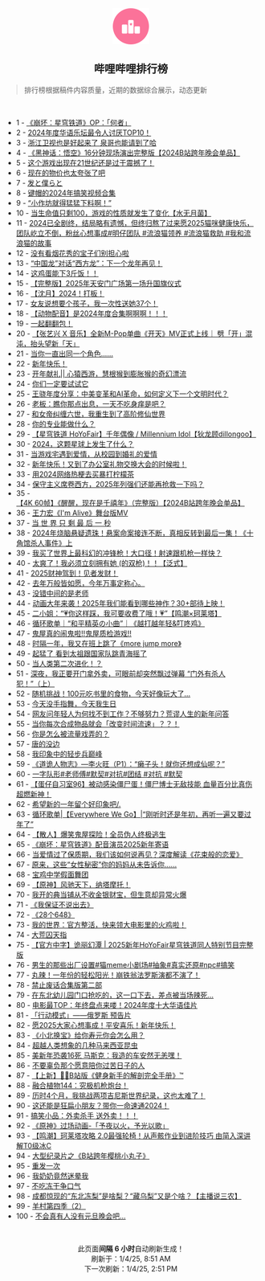 <div align="center">
    <img src="./assets/icon_rank.png" alt="logo" />
    <h2>哔哩哔哩排行榜</h>
</div>

> 排行榜根据稿件内容质量，近期的数据综合展示，动态更新

<br />

<ul><li><span>1 - <a href=https://www.bilibili.com/BV1Nm67YKEZv target=_blank>《崩坏：星穹铁道》OP：「何者」</a></span></li><li><span>2 - <a href=https://www.bilibili.com/BV16bChYiEv3 target=_blank>2024年度华语乐坛最令人讨厌TOP10！</a></span></li><li><span>3 - <a href=https://www.bilibili.com/BV1PA6oYzEcW target=_blank>浙江卫视也是好起来了&nbsp;泉哥也能请到了哈</a></span></li><li><span>4 - <a href=https://www.bilibili.com/BV1LU6DYyEuK target=_blank>《黑神话：悟空》16分钟现场演出完整版【2024B站跨年晚会单品】</a></span></li><li><span>5 - <a href=https://www.bilibili.com/BV1UM6dYjEob target=_blank>这个游戏出现在21世纪还是过于震撼了！</a></span></li><li><span>6 - <a href=https://www.bilibili.com/BV1M16JYLEUp target=_blank>现在的物价也太夸张了吧</a></span></li><li><span>7 - <a href=https://www.bilibili.com/BV1fJCVYUEDh target=_blank>发と僕らと</a></span></li><li><span>8 - <a href=https://www.bilibili.com/BV1NQ6QYhEpG target=_blank>键帽的2024年搞笑视频合集</a></span></li><li><span>9 - <a href=https://www.bilibili.com/BV1zfrcY2Eq4 target=_blank>“小作坊就得猛猛下料啊！”</a></span></li><li><span>10 - <a href=https://www.bilibili.com/BV18A6HYQErc target=_blank>当生命值只剩100，游戏的性质就发生了变化【水无月菌】</a></span></li><li><span>11 - <a href=https://www.bilibili.com/BV1qk6DYmEbs target=_blank>2024已全剧终，结局略有遗憾，但终归熬了过来愿2025猫咪健康快乐，团队屹立不倒，粉丝心想事成#明仔团队&nbsp;#流浪猫领养&nbsp;#流浪猫救助&nbsp;#我和流浪猫的故事</a></span></li><li><span>12 - <a href=https://www.bilibili.com/BV1er6dY9E8P target=_blank>没有看烟花秀的宝子们别担心啦</a></span></li><li><span>13 - <a href=https://www.bilibili.com/BV1w967YwE1D target=_blank>“中国龙”对话“西方龙”：下一个龙年再见！</a></span></li><li><span>14 - <a href=https://www.bilibili.com/BV1rv6DYpES8 target=_blank>这鸡蛋能下3斤饭！！</a></span></li><li><span>15 - <a href=https://www.bilibili.com/BV1NZ69YNEHt target=_blank>【完整版】2025年天安门广场第一场升国旗仪式</a></span></li><li><span>16 - <a href=https://www.bilibili.com/BV1pn6HYgEcp target=_blank>【沈月】2024！打板！</a></span></li><li><span>17 - <a href=https://www.bilibili.com/BV1t96GYdEYw target=_blank>女友说想要个孩子，我一次性送她37个！</a></span></li><li><span>18 - <a href=https://www.bilibili.com/BV1Jd6iYkEBz target=_blank>【动物配音】是2024年度合集啊啊啊！！！</a></span></li><li><span>19 - <a href=https://www.bilibili.com/BV16d6BYnEzD target=_blank>一起翻翻包！</a></span></li><li><span>20 - <a href=https://www.bilibili.com/BV1um6HYQEnr target=_blank>【张艺兴 X 音乐】全新M-Pop单曲《开天》MV正式上线｜ 劈「开」混沌，抬头望新「天」</a></span></li><li><span>21 - <a href=https://www.bilibili.com/BV1jv6dYZEZz target=_blank>当你一直出同一个角色……</a></span></li><li><span>22 - <a href=https://www.bilibili.com/BV1456HY5Eai target=_blank>新年快乐！</a></span></li><li><span>23 - <a href=https://www.bilibili.com/BV1xV6JYTEnP target=_blank>开年献礼||&nbsp;心猿西游，慧根猴到膨胀猴的奇幻漂流</a></span></li><li><span>24 - <a href=https://www.bilibili.com/BV1w66nYBEzb target=_blank>你们一定要试试它</a></span></li><li><span>25 - <a href=https://www.bilibili.com/BV1JJ67YsEz2 target=_blank>王骁年度分享：中美变革和AI革命，如何定义下一个文明时代？</a></span></li><li><span>26 - <a href=https://www.bilibili.com/BV1eR6EYJEa3 target=_blank>老板：瞧你那点出息，一天不吃身痒是吧？</a></span></li><li><span>27 - <a href=https://www.bilibili.com/BV1Pt6qYDEPJ target=_blank>和女帝纠缠六世，我重生到了高阶修仙世界</a></span></li><li><span>28 - <a href=https://www.bilibili.com/BV17Z6iY3E5y target=_blank>你的专业能做什么？</a></span></li><li><span>29 - <a href=https://www.bilibili.com/BV1ffrcY2EGv target=_blank>【星穹铁道&nbsp;HoYoFair】千年偶像&nbsp;/&nbsp;Millennium&nbsp;Idol【狄龙顾dillongoo】</a></span></li><li><span>30 - <a href=https://www.bilibili.com/BV1zw68YsEP9 target=_blank>2024，这颗星球上发生了什么？</a></span></li><li><span>31 - <a href=https://www.bilibili.com/BV19J6oYoER2 target=_blank>当游戏宅遇到爱情，从校园到婚礼的爱情</a></span></li><li><span>32 - <a href=https://www.bilibili.com/BV1Et6JYoEFi target=_blank>新年快乐！又到了办公室礼物交换大会的时候啦！</a></span></li><li><span>33 - <a href=https://www.bilibili.com/BV1iB6dYdE8R target=_blank>用2024网络热梗去买暴打柠檬茶</a></span></li><li><span>34 - <a href=https://www.bilibili.com/BV17w6zYjEcC target=_blank>保守主义席卷西方，2025年列强们还能再抢救一下吗？</a></span></li><li><span>35 - <a href=https://www.bilibili.com/BV1Tq6oYjEzh target=_blank>【4K&nbsp;60帧】《醒醒，现在是千禧年》（完整版）【2024B站跨年晚会单品】</a></span></li><li><span>36 - <a href=https://www.bilibili.com/BV1ad6EYUEvU target=_blank>王力宏《I&#39;m&nbsp;Alive》舞台版MV</a></span></li><li><span>37 - <a href=https://www.bilibili.com/BV1n567YZEkU target=_blank>当&nbsp;世&nbsp;界&nbsp;只&nbsp;剩&nbsp;最&nbsp;后&nbsp;一&nbsp;秒</a></span></li><li><span>38 - <a href=https://www.bilibili.com/BV1hZ6EY7ERG target=_blank>2024年烧脑悬疑遗珠！悬案命案接连不断，真相反转到最后一集！《十角馆杀人事件》上</a></span></li><li><span>39 - <a href=https://www.bilibili.com/BV1Ac6nYNEut target=_blank>我买了世界上最科幻的冲锋枪！大口径！射速跟机枪一样快？</a></span></li><li><span>40 - <a href=https://www.bilibili.com/BV1KX6HYEEUZ target=_blank>太爽了！我必须立刻拥有她&nbsp;(的双枪)！！【泛式】</a></span></li><li><span>41 - <a href=https://www.bilibili.com/BV1Gy6HY9E5K target=_blank>2025财神驾到！见者发财！</a></span></li><li><span>42 - <a href=https://www.bilibili.com/BV16B6EYcEdk target=_blank>去年万般皆如愿，今年万事定称心。</a></span></li><li><span>43 - <a href=https://www.bilibili.com/BV1hg6ZYXEzH target=_blank>没错中间的是老师</a></span></li><li><span>44 - <a href=https://www.bilibili.com/BV1nJ6JYAEYj target=_blank>动画大年来袭！2025年我们能看到哪些神作？30+部待上映！</a></span></li><li><span>45 - <a href=https://www.bilibili.com/BV1GM6qYeEcz target=_blank>二小姐：“💗你这样踩，我可要收费了哦！💗”【鸣潮×珂莱塔】</a></span></li><li><span>46 - <a href=https://www.bilibili.com/BV1n36VY5Ey6 target=_blank>循环歌单｜“和平精英の小曲”｜《越打越年轻&amp;叮咚鸡》</a></span></li><li><span>47 - <a href=https://www.bilibili.com/BV1Gh6LYuEqM target=_blank>鬼屋真的闹鬼啦!!鬼屋质检游戏!!</a></span></li><li><span>48 - <a href=https://www.bilibili.com/BV1aE6aYHER6 target=_blank>时隔一年，我又在班上跳了《more&nbsp;jump&nbsp;more》</a></span></li><li><span>49 - <a href=https://www.bilibili.com/BV1eo6RY9Ef4 target=_blank>起猛了&nbsp;看到太祖跟国家队跳青海摇了</a></span></li><li><span>50 - <a href=https://www.bilibili.com/BV1KX69YBEGq target=_blank>当人类第二次进化！？</a></span></li><li><span>51 - <a href=https://www.bilibili.com/BV1vq6dY4EXu target=_blank>深夜，我正要开门拿外卖，可眼前却突然飘过弹幕&nbsp;“门外有杀人犯！”（上）</a></span></li><li><span>52 - <a href=https://www.bilibili.com/BV1bQ6gYJEFg target=_blank>随机挑战！100元吃书里的食物，今天好像玩大了…</a></span></li><li><span>53 - <a href=https://www.bilibili.com/BV1Qx6oYXExG target=_blank>今天没手指舞，今天我生日</a></span></li><li><span>54 - <a href=https://www.bilibili.com/BV1K96HYmEc4 target=_blank>网友问年轻人为何找不到工作？不够努力？荒谬人生的新年问答</a></span></li><li><span>55 - <a href=https://www.bilibili.com/BV1yb6DY4E26 target=_blank>当你每次合成物品就会「改变时间流速」？？！</a></span></li><li><span>56 - <a href=https://www.bilibili.com/BV1tS6HYnEDm target=_blank>你是怎么被流量戏弄的？</a></span></li><li><span>57 - <a href=https://www.bilibili.com/BV1a36qYaEAd target=_blank>唐的没边</a></span></li><li><span>58 - <a href=https://www.bilibili.com/BV1rz6XYtE7w target=_blank>我印象中的轻步兵巅峰</a></span></li><li><span>59 - <a href=https://www.bilibili.com/BV1iP6qYTEvS target=_blank>《道诡人物志》—李火旺（P1）：“癞子头！就你还想成仙呢？”</a></span></li><li><span>60 - <a href=https://www.bilibili.com/BV1b96GYdE2o target=_blank>一字队形#老师傅#默契#对抗#团结&nbsp;#对抗&nbsp;#默契</a></span></li><li><span>61 - <a href=https://www.bilibili.com/BV1UL65Y8E4m target=_blank>【蛋仔自习室96】被动感染僵尸蛋！僵尸博士无敌技能&nbsp;血量百分比真伤超燃新神！</a></span></li><li><span>62 - <a href=https://www.bilibili.com/BV1PD6QYwEXk target=_blank>希望新的一年留个好印象吧/.</a></span></li><li><span>63 - <a href=https://www.bilibili.com/BV1TB6VYdEQW target=_blank>循环歌单|【Everywhere&nbsp;We&nbsp;Go】|“刚听时还是年初，再听一遍又要过年了”</a></span></li><li><span>64 - <a href=https://www.bilibili.com/BV1rS6VYEEZp target=_blank>【散人】爆笑鬼屋探险！全员伪人终极逃生</a></span></li><li><span>65 - <a href=https://www.bilibili.com/BV1eQ6EYHEvd target=_blank>《崩坏：星穹铁道》配音演员2025新年寄语</a></span></li><li><span>66 - <a href=https://www.bilibili.com/BV14F6mYSEcR target=_blank>当爱情过了保质期，我们该如何说再见？深度解读《花束般的恋爱》</a></span></li><li><span>67 - <a href=https://www.bilibili.com/BV1DK6GYZE2q target=_blank>原来，这些“女性秘密”你的妈妈从未告诉你……</a></span></li><li><span>68 - <a href=https://www.bilibili.com/BV1pn6dYMEzt target=_blank>宝鸡中学假面舞团</a></span></li><li><span>69 - <a href=https://www.bilibili.com/BV1FK6pYzEnp target=_blank>【原神】风驰天下，纳塔摩托！</a></span></li><li><span>70 - <a href=https://www.bilibili.com/BV1GC6dYpEPb target=_blank>我开的典当铺从不收金银财宝，但生意却异常火爆</a></span></li><li><span>71 - <a href=https://www.bilibili.com/BV1oH6BYCEz8 target=_blank>《我保证不说出去》</a></span></li><li><span>72 - <a href=https://www.bilibili.com/BV1Cr6oYkEzW target=_blank>《28个648》</a></span></li><li><span>73 - <a href=https://www.bilibili.com/BV14o6dYCEst target=_blank>我的世界：官方整活，快来领大电影里的火鸡啦！</a></span></li><li><span>74 - <a href=https://www.bilibili.com/BV1eD6DYGEMm target=_blank>大荒囚天指</a></span></li><li><span>75 - <a href=https://www.bilibili.com/BV19f6nYsEwY target=_blank>【官方中字】诡丽幻潭&nbsp;|&nbsp;2025新年HoYoFair星穹铁道同人特别节目完整版</a></span></li><li><span>76 - <a href=https://www.bilibili.com/BV1wA6pYrEgn target=_blank>男生的那些出厂设置#猫meme小剧场#抽象#真实还原#npc#搞笑</a></span></li><li><span>77 - <a href=https://www.bilibili.com/BV12r6fYnEMK target=_blank>丸辣！一年份的轻松阳光！崩铁翁法罗斯演都不演了！</a></span></li><li><span>78 - <a href=https://www.bilibili.com/BV1c26RYaEUX target=_blank>禁止废话合集版第二部</a></span></li><li><span>79 - <a href=https://www.bilibili.com/BV1WU6iY7EMC target=_blank>在东北幼儿园门口抢吃的，这一口下去，差点被当场辣死…</a></span></li><li><span>80 - <a href=https://www.bilibili.com/BV1yW6GYjEMR target=_blank>电影最TOP：年终盘点来喽！2024年度十大华语佳片</a></span></li><li><span>81 - <a href=https://www.bilibili.com/BV1vX6EYDEkK target=_blank>「行动模式」——俄罗斯&nbsp;预告片</a></span></li><li><span>82 - <a href=https://www.bilibili.com/BV1sL6HYCE6f target=_blank>愿2025大家心想事成！平安喜乐！新年快乐！</a></span></li><li><span>83 - <a href=https://www.bilibili.com/BV1wK6pYzE53 target=_blank>《小北换宝》给你寿元你会怎么用？</a></span></li><li><span>84 - <a href=https://www.bilibili.com/BV1ZG6RY9ETM target=_blank>超越人类想象的几种马来西亚昆虫</a></span></li><li><span>85 - <a href=https://www.bilibili.com/BV1MZ6qYcESA target=_blank>美新年恐袭16死&nbsp;马斯克：我造的车安然无恙嘿！</a></span></li><li><span>86 - <a href=https://www.bilibili.com/BV1U86RYGE9W target=_blank>不要辜负那个愿意陪你过苦日子的人</a></span></li><li><span>87 - <a href=https://www.bilibili.com/BV1mM6JY6Ei9 target=_blank>【上新】💪🏻B站版《健身新手的解剖完全手册》™</a></span></li><li><span>88 - <a href=https://www.bilibili.com/BV17B6ZYeEP5 target=_blank>融合植物144：究极机枪炮台！</a></span></li><li><span>89 - <a href=https://www.bilibili.com/BV1jh6HYYEUW target=_blank>历时4个月，我挑战两项吉尼斯世界纪录，这也太难了！</a></span></li><li><span>90 - <a href=https://www.bilibili.com/BV1Kd6HYjE9U target=_blank>这还能是狂扁小朋友？带你一命速通2024！</a></span></li><li><span>91 - <a href=https://www.bilibili.com/BV1166oYVEH9 target=_blank>搞笑小品：外卖杀手&nbsp;送外卖！！！</a></span></li><li><span>92 - <a href=https://www.bilibili.com/BV1MA66YvEyX target=_blank>《原神》过场动画-「予夜以火，予光以歌」</a></span></li><li><span>93 - <a href=https://www.bilibili.com/BV1QvrcYAESJ target=_blank>【鸣潮】珂莱塔攻略&nbsp;2.0最强轮椅！从声骸作业到进阶技巧&nbsp;由简入深讲解T0级冰C</a></span></li><li><span>94 - <a href=https://www.bilibili.com/BV1ae6BYvEGd target=_blank>大型纪录片之《B站跨年樱桃小丸子》</a></span></li><li><span>95 - <a href=https://www.bilibili.com/BV1m266YNETa target=_blank>重发一次</a></span></li><li><span>96 - <a href=https://www.bilibili.com/BV1Kr6VY9EaS target=_blank>我奶奶竟然迷晕我</a></span></li><li><span>97 - <a href=https://www.bilibili.com/BV1EY6dYFEpu target=_blank>不吃冻干争口气</a></span></li><li><span>98 - <a href=https://www.bilibili.com/BV17j61YcEYK target=_blank>成都惊现的“东北冻梨”是啥梨？“藏乌梨”又是个啥？【主播说三农】</a></span></li><li><span>99 - <a href=https://www.bilibili.com/BV11k6sYQEtS target=_blank>羊村第四季（2）</a></span></li><li><span>100 - <a href=https://www.bilibili.com/BV1s16iYJEzG target=_blank>不会真有人没有元旦晚会吧…</a></span></li></ul>

<br />

<p align=center>此页面<strong>间隔 6 小时</strong>自动刷新生成！<br>刷新于：1/4/25, 8:51 AM<br>下一次刷新：1/4/25, 2:51 PM</p>
